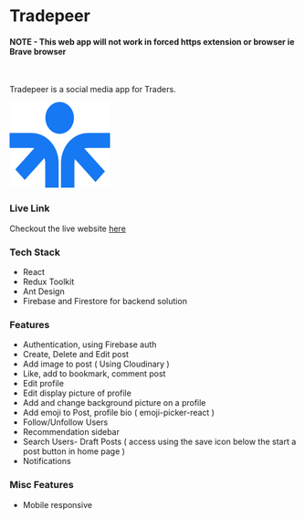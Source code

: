 # Tradepeer

#### NOTE - This web app will not work in forced https extension or browser ie Brave browser
<br>

Tradepeer is a social media app for Traders.
<br>

![Tradepeer logo](public/images/logo-social.svg)

### Live Link 
Checkout the live website [here](https://tradepeer.netlify.app/)

### Tech Stack
- React
- Redux Toolkit
- Ant Design
- Firebase and Firestore for backend solution

### Features
- Authentication, using Firebase auth
- Create, Delete and Edit post
- Add image to post ( Using Cloudinary )
- Like, add to bookmark, comment post
- Edit profile
- Edit display picture of profile
- Add and change background picture on a profile
- Add emoji to Post, profile bio ( emoji-picker-react )
- Follow/Unfollow Users
- Recommendation sidebar
- Search Users- Draft Posts ( access using the save icon below the start a post button in home page ) 
- Notifications 

### Misc Features
- Mobile responsive
